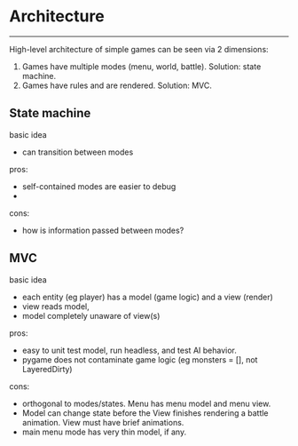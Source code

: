 



# Architecture
----------

High-level architecture of simple games can be seen via 2 dimensions:
1) Games have multiple modes (menu, world, battle). Solution: state machine.
2) Games have rules and are rendered. Solution: MVC.


## State machine
basic idea
- can transition between modes

pros:
- self-contained modes are easier to debug 
- 

cons:
- how is information passed between modes?


## MVC
basic idea
- each entity (eg player) has a model (game logic) and a view (render)
- view reads model, 
- model completely unaware of view(s)

pros:
- easy to unit test model, run headless, and test AI behavior.
- pygame does not contaminate game logic (eg monsters = [], not LayeredDirty)

cons:
- orthogonal to modes/states. Menu has menu model and menu view.  
- Model can change state before the View finishes rendering a battle animation.
View must have brief animations. 
- main menu mode has very thin model, if any.

